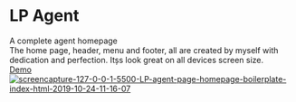 # LP Agent
 A complete agent homepage
<br>
The home page, header, menu and footer, all are created by myself with dedication and perfection.
Itșs look great on all devices screen size.
<br>
<a href="https://mastternick.ml/projects/agent-page/" target="_blank">Demo</a> 
<br>
<a href="https://mastternick.ml/projects/agent-page/" target="_blank"><img src="https://i.imgur.com/W3lM1PT.jpg" alt="screencapture-127-0-0-1-5500-LP-agent-page-homepage-boilerplate-index-html-2019-10-24-11-16-07" border="0"></a>


